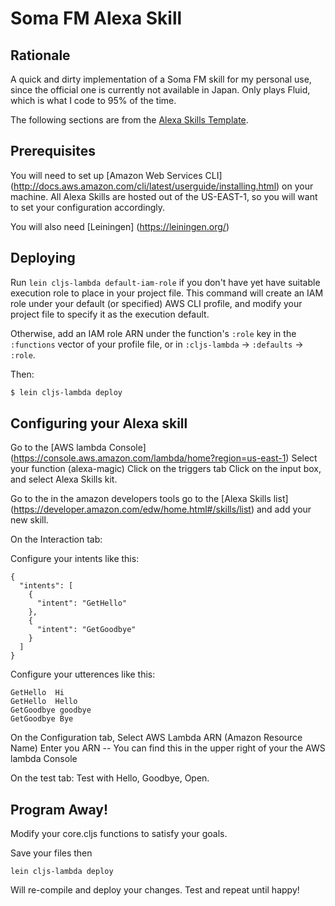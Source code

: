 # Soma FM Alexa Skill
## Rationale

A quick and dirty implementation of a Soma FM skill for my personal use, since the official one is currently not available in Japan. Only plays Fluid, which is what I code to 95% of the time.

The following sections are from the [Alexa Skills Template](https://github.com/jreighley/alexatemplate).

## Prerequisites

You will need to set up [Amazon Web Services CLI] (http://docs.aws.amazon.com/cli/latest/userguide/installing.html) on your machine.   All Alexa Skills are hosted out of the US-EAST-1, so you will want to set your configuration accordingly.

You will also need [Leiningen] (https://leiningen.org/)

## Deploying

Run `lein cljs-lambda default-iam-role` if you don't have yet have suitable
execution role to place in your project file.  This command will create an IAM
role under your default (or specified) AWS CLI profile, and modify your project
file to specify it as the execution default.

Otherwise, add an IAM role ARN under the function's `:role` key in the
`:functions` vector of your profile file, or in `:cljs-lambda` -> `:defaults` ->
`:role`.

Then:

```sh
$ lein cljs-lambda deploy
```

## Configuring your Alexa skill

Go to the [AWS lambda Console] (https://console.aws.amazon.com/lambda/home?region=us-east-1)
Select your function  (alexa-magic)
Click on the triggers tab
Click on the input box, and select Alexa Skills kit.

Go to the in the amazon developers tools go to the [Alexa Skills list] (https://developer.amazon.com/edw/home.html#/skills/list) and add your new skill.

On the Interaction tab:

Configure your intents like this:
```
{
  "intents": [
    {
      "intent": "GetHello"
    },
    {
      "intent": "GetGoodbye"
    }
  ]
}
```

Configure your utterences like this:

```
GetHello  Hi
GetHello  Hello
GetGoodbye goodbye
GetGoodbye Bye
```

On the Configuration tab,
Select AWS Lambda ARN (Amazon Resource Name)
Enter you ARN --  You can find this in the upper right of your the AWS lambda Console

On the test tab:
Test with Hello, Goodbye,  Open.

## Program Away!
Modify your core.cljs functions to satisfy your goals.

Save your files then

```
lein cljs-lambda deploy
```
Will re-compile and deploy your changes.   Test and repeat until happy!


